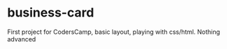 # business-card
First project for CodersCamp, basic layout, playing with css/html. Nothing advanced
